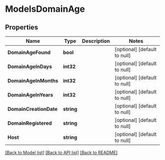 # ModelsDomainAge

## Properties
Name | Type | Description | Notes
------------ | ------------- | ------------- | -------------
**DomainAgeFound** | **bool** |  | [optional] [default to null]
**DomainAgeInDays** | **int32** |  | [optional] [default to null]
**DomainAgeInMonths** | **int32** |  | [optional] [default to null]
**DomainAgeInYears** | **int32** |  | [optional] [default to null]
**DomainCreationDate** | **string** |  | [optional] [default to null]
**DomainRegistered** | **string** |  | [optional] [default to null]
**Host** | **string** |  | [optional] [default to null]

[[Back to Model list]](../README.md#documentation-for-models) [[Back to API list]](../README.md#documentation-for-api-endpoints) [[Back to README]](../README.md)


